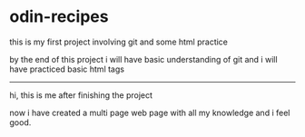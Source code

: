 # odin-recipes

this is my first project involving git and some html practice 

by the end of this project i will have basic understanding of git and i will have practiced basic html tags

--------------------------------------------------------------


hi, this is me after finishing the project  

now i have created a multi page web page with all my knowledge and i feel good.